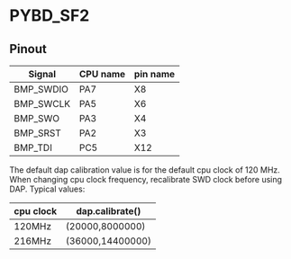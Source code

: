 # PYBD_SF2

## Pinout

| Signal     | CPU name | pin name |
| ---------- | -------- | -------- |
| BMP_SWDIO  | PA7      | X8       |
| BMP_SWCLK  | PA5      | X6       |
| BMP_SWO    | PA3      | X4       |
| BMP_SRST   | PA2      | X3       |
| BMP_TDI    | PC5      | X12      |


The default dap calibration value is for the default cpu clock of 120 MHz. When changing cpu clock frequency, recalibrate SWD clock before using DAP. Typical values:

| cpu clock | dap.calibrate()  |
| --------- | ---------------- |
| 120MHz    | (20000,8000000)  |
| 216MHz    | (36000,14400000) |